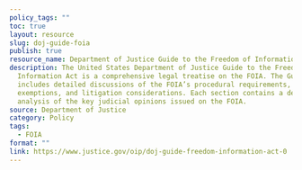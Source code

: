 ```yaml
---
policy_tags: ""
toc: true
layout: resource
slug: doj-guide-foia
publish: true
resource_name: Department of Justice Guide to the Freedom of Information Act
description: The United States Department of Justice Guide to the Freedom of
  Information Act is a comprehensive legal treatise on the FOIA. The Guide
  includes detailed discussions of the FOIA’s procedural requirements, nine
  exemptions, and litigation considerations. Each section contains a detailed
  analysis of the key judicial opinions issued on the FOIA.
source: Department of Justice
category: Policy
tags:
  - FOIA
format: ""
link: https://www.justice.gov/oip/doj-guide-freedom-information-act-0
---
```

